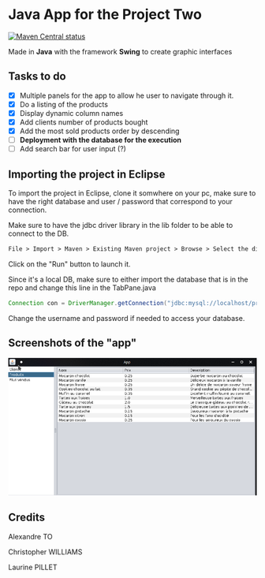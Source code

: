 # Java App for the Project Two

[![Maven Central status](https://img.shields.io/maven-central/v/com.atlassian.commonmark/commonmark.svg)](https://search.maven.org/#search%7Cga%7C1%7Cg%3A%22com.atlassian.commonmark%22)

Made in **Java** with the framework **Swing** to create graphic interfaces

## Tasks to do

- [x] Multiple panels for the app to allow he user to navigate through it.
- [x] Do a listing of the products
- [x] Display dynamic column names
- [x] Add clients number of products bought
- [x] Add the most sold products order by descending
- [ ] **Deployment with the database for the execution**
- [ ] Add search bar for user input (?)

## Importing the project in Eclipse

To import the project in Eclipse, clone it somwhere on your pc, make sure to have the right database and user / password that correspond to your connection.

Make sure to have the jdbc driver library in the lib folder to be able to connect to the DB.

```Markdown
File > Import > Maven > Existing Maven project > Browse > Select the directory of the project
```

Click on the "Run" button to launch it.

Since it's a local DB, make sure to either import the database that is in the repo and change this line in the TabPane.java

```Java
Connection con = DriverManager.getConnection("jdbc:mysql://localhost/projet?serverTimezone=UTC", "root","root");
```

Change the username and password if needed to access your database.

## Screenshots of the "app"

![application](Capture/App.png)

## Credits

Alexandre TO

Christopher WILLIAMS

Laurine PILLET
